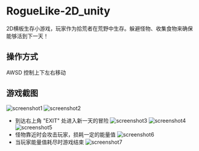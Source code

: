 # RogueLike-2D_unity
2D横板生存小游戏，玩家作为拾荒者在荒野中生存。躲避怪物、收集食物来确保能够活到下一天！

## 操作方式
AWSD 控制上下左右移动

## 游戏截图

![screenshot1](https://github.com/KazeLv/pictures/blob/master/project%20screenshot/RogueLike1.PNG)
![screenshot2](https://github.com/KazeLv/pictures/blob/master/project%20screenshot/RogueLike2.PNG)
* 到达右上角 "EXIT" 处进入新一天的冒险
![screenshot3](https://github.com/KazeLv/pictures/blob/master/project%20screenshot/RogueLike3.PNG)
![screenshot4](https://github.com/KazeLv/pictures/blob/master/project%20screenshot/RogueLike4.PNG)
![screenshot5](https://github.com/KazeLv/pictures/blob/master/project%20screenshot/RogueLike5.PNG)
* 怪物靠近时会攻击玩家，损耗一定的能量值
![screenshot6](https://github.com/KazeLv/pictures/blob/master/project%20screenshot/RogueLike6.PNG)
* 当玩家能量值耗尽时游戏结束
![screenshot7](https://github.com/KazeLv/pictures/blob/master/project%20screenshot/RogueLike7.PNG)
